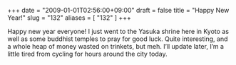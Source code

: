 +++
date = "2009-01-01T02:56:00+09:00"
draft = false
title = "Happy New Year!"
slug = "132"
aliases = [
	"132"
]
+++

Happy new year everyone! I just went to the Yasuka shrine here in Kyoto as well as some buddhist temples to pray for good luck. Quite interesting, and a whole heap of money wasted on trinkets, but meh. I’ll update later, I’m a little tired from cycling for hours around the city today.


